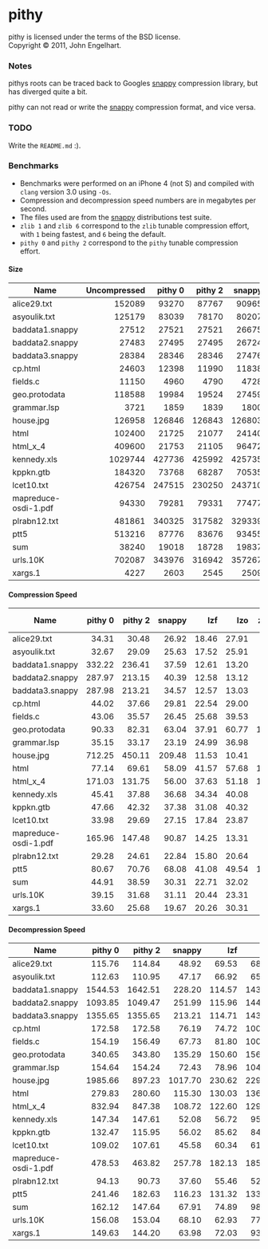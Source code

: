 # pithy

pithy is licensed under the terms of the BSD license.<br />
Copyright &copy; 2011, John Engelhart.

### Notes

pithys roots can be traced back to Googles [snappy][] compression library, but has diverged quite a bit.  

pithy can not read or write the [snappy][] compression format, and vice versa.

### TODO

Write the `README.md` :).

### Benchmarks

- Benchmarks were performed on an iPhone 4 (not S) and compiled with `clang` version 3.0 using `-Os`.
- Compression and decompression speed numbers are in megabytes per second.
- The files used are from the [snappy][] distributions test suite.
- `zlib 1` and `zlib 6` correspond to the `zlib` tunable compression effort, with `1` being fastest, and `6` being the default.
- `pithy 0` and `pithy 2` correspond to the `pithy` tunable compression effort.

#### Size

Name                 | Uncompressed | pithy 0 | pithy 2 | snappy | lzf    | lzo    | zlib 1  | zlib 6
---------------------|-------------:|--------:|--------:|-------:|-------:|-------:|--------:|-------:
alice29.txt          |       152089 |   93270 |   87767 |  90965 |  82985 |  83568 |   65148 |  54416
asyoulik.txt         |       125179 |   83039 |   78170 |  80207 |  72081 |  73849 |   56809 |  48909
baddata1.snappy      |        27512 |   27521 |   27521 |  26675 |  26228 |  26491 |   23151 |  22953
baddata2.snappy      |        27483 |   27495 |   27495 |  26724 |  26272 |  26531 |   23214 |  23035
baddata3.snappy      |        28384 |   28346 |   28346 |  27476 |  27105 |  27388 |   23927 |  23730
cp.html              |        24603 |   12398 |   11990 |  11838 |  11869 |  11677 |    9046 |   7973
fields.c             |        11150 |    4960 |    4790 |   4728 |   4667 |   4680 |    3665 |   3134
geo.protodata        |       118588 |   19984 |   19524 |  27459 |  27748 |  20170 |   18845 |  15143
grammar.lsp          |         3721 |    1859 |    1839 |   1800 |   1768 |   1783 |    1344 |   1234
house.jpg            |       126958 |  126846 |  126843 | 126803 | 130003 | 127169 |  126488 | 126525
html                 |       102400 |   21725 |   21077 |  24140 |  22534 |  21059 |   17049 |  13711
html_x_4             |       409600 |   21753 |   21105 |  96472 |  89962 |  82730 |   67470 |  53379
kennedy.xls          |      1029744 |  427736 |  425992 | 425735 | 402525 | 359590 |  242311 | 204004
kppkn.gtb            |       184320 |   73768 |   68287 |  70535 |  75486 |  72623 |   49877 |  38763
lcet10.txt           |       426754 |  247515 |  230250 | 243710 | 225007 | 223028 |  174142 | 144916
mapreduce-osdi-1.pdf |        94330 |   79281 |   79331 |  77477 |  79684 |  77241 |   76414 |  74940
plrabn12.txt         |       481861 |  340325 |  317582 | 329339 | 290030 | 297444 |  228901 | 195273
ptt5                 |       513216 |   87776 |   83676 |  93455 |  80756 |  86277 |   65571 |  56477
sum                  |        38240 |   19018 |   18728 |  19837 |  20274 |  17609 |   14130 |  13002
urls.10K             |       702087 |  343976 |  316942 | 357267 | 350981 | 312748 |  253275 | 222625
xargs.1              |         4227 |    2603 |    2545 |   2509 |   2441 |   2451 |    1864 |   1748

#### Compression Speed

Name                 | pithy 0 | pithy 2 | snappy | lzf    | lzo    | zlib 1 | zlib 6
---------------------|--------:|--------:|-------:|-------:|-------:|-------:|------:
alice29.txt          |   34.31 |   30.48 |  26.92 |  18.46 |  27.91 |   5.01 |  1.36
asyoulik.txt         |   32.67 |   29.09 |  25.63 |  17.52 |  25.91 |   4.60 |  1.24
baddata1.snappy      |  332.22 |  236.41 |  37.59 |  12.61 |  13.20 |   3.33 |  2.79
baddata2.snappy      |  287.97 |  213.15 |  40.39 |  12.58 |  13.12 |   3.45 |  2.87
baddata3.snappy      |  287.98 |  213.21 |  34.57 |  12.57 |  13.03 |   3.38 |  2.82
cp.html              |   44.02 |   37.66 |  29.81 |  22.54 |  29.00 |   6.32 |  3.36
fields.c             |   43.06 |   35.57 |  26.45 |  25.68 |  39.53 |   6.03 |  3.56
geo.protodata        |   90.33 |   82.31 |  63.04 |  37.91 |  60.77 |  12.47 |  5.42
grammar.lsp          |   35.15 |   33.17 |  23.19 |  24.99 |  36.98 |   3.73 |  2.93
house.jpg            |  712.25 |  450.11 | 209.48 |  11.53 |  10.41 |   2.67 |  2.46
html                 |   77.14 |   69.61 |  58.09 |  41.57 |  57.68 |  11.02 |  4.65
html_x_4             |  171.03 |  131.75 |  56.00 |  37.63 |  51.18 |  11.18 |  4.36
kennedy.xls          |   45.41 |   37.88 |  36.68 |  34.34 |  40.08 |   7.97 |  1.76
kppkn.gtb            |   47.66 |   42.32 |  37.38 |  31.08 |  40.32 |   6.80 |  1.23
lcet10.txt           |   33.98 |   29.69 |  27.15 |  17.84 |  23.87 |   4.92 |  1.37
mapreduce-osdi-1.pdf |  165.96 |  147.48 |  90.87 |  14.25 |  13.31 |   3.47 |  2.91
plrabn12.txt         |   29.28 |   24.61 |  22.84 |  15.80 |  20.64 |   4.14 |  1.03
ptt5                 |   80.67 |   70.76 |  68.08 |  41.08 |  49.54 |  11.46 |  3.53
sum                  |   44.91 |   38.59 |  30.31 |  22.71 |  32.02 |   5.93 |  1.97
urls.10K             |   39.15 |   31.68 |  31.11 |  20.44 |  23.31 |   5.71 |  2.47
xargs.1              |   33.60 |   25.68 |  19.67 |  20.26 |  30.31 |   3.77 |  2.99


#### Decompression Speed

Name                 | pithy 0 | pithy 2 | snappy  | lzf    | lzo    | zlib 1 | zlib 6
---------------------|--------:|--------:|--------:|-------:|-------:|-------:|------:
alice29.txt          |  115.76 |  114.84 |   48.92 |  69.53 |  68.74 |  28.71 | 33.94
asyoulik.txt         |  112.63 |  110.95 |   47.17 |  66.92 |  65.92 |  27.99 | 31.66
baddata1.snappy      | 1544.53 | 1642.51 |  228.20 | 114.57 | 143.39 |  20.58 | 21.42
baddata2.snappy      | 1093.85 | 1049.47 |  251.99 | 115.96 | 144.84 |  20.60 | 20.77
baddata3.snappy      | 1355.65 | 1355.65 |  213.21 | 114.71 | 143.99 |  20.19 | 21.67
cp.html              |  172.58 |  172.58 |   76.19 |  74.72 | 100.70 |  30.83 | 32.77
fields.c             |  154.19 |  156.49 |   67.73 |  81.80 | 100.34 |  33.76 | 37.18
geo.protodata        |  340.65 |  343.80 |  135.29 | 150.60 | 156.64 |  54.24 | 58.54
grammar.lsp          |  154.64 |  154.24 |   72.43 |  78.96 | 104.45 |  22.32 | 23.19
house.jpg            | 1985.66 |  897.23 | 1017.70 | 230.62 | 229.32 |  27.60 | 36.28
html                 |  279.83 |  280.60 |  115.30 | 130.03 | 136.39 |  50.97 | 55.11
html_x_4             |  832.94 |  847.38 |  108.72 | 122.60 | 129.39 |  46.41 | 50.31
kennedy.xls          |  147.34 |  147.61 |   52.08 |  56.72 |  95.54 |  32.96 | 36.43
kppkn.gtb            |  132.47 |  115.95 |   56.02 |  85.62 |  84.27 |  34.07 | 41.23
lcet10.txt           |  109.02 |  107.61 |   45.58 |  60.34 |  61.26 |  27.58 | 30.86
mapreduce-osdi-1.pdf |  478.53 |  463.82 |  257.78 | 182.13 | 185.10 |  29.29 | 30.33
plrabn12.txt         |   94.13 |   90.73 |   37.60 |  55.46 |  52.74 |  23.68 | 26.55
ptt5                 |  241.46 |  182.63 |  116.23 | 131.32 | 133.36 |  49.16 | 52.61
sum                  |  162.12 |  147.64 |   67.91 |  74.89 |  98.04 |  29.18 | 33.77
urls.10K             |  156.08 |  153.04 |   68.10 |  62.93 |  77.84 |  29.52 | 31.03
xargs.1              |  149.63 |  144.20 |   63.98 |  72.03 |  93.80 |  22.03 | 23.30


[snappy]: http://code.google.com/p/snappy/
